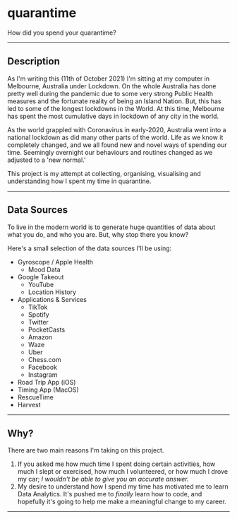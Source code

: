 # quarantime
How did you spend your quarantime? 
___

## Description

As I'm writing this (11th of October 2021) I'm sitting at my computer in Melbourne, Australia under Lockdown. On the whole Australia has done pretty well during the pandemic due to some very strong Public Health measures and the fortunate reality of being an Island Nation.
But, this has led to some of the longest lockdowns in the World. At this time, Melbourne has spent the most cumulative days in lockdown of any city in the world.

As the world grappled with Coronavirus in early-2020, Australia went into a national lockdown as did many other parts of the world. Life as we know it completely changed, and we all found new and novel ways of spending our time.
Seemingly overnight our behaviours and routines changed as we adjusted to a 'new normal.'

This project is my attempt at collecting, organising, visualising and understanding how I spent my time in quarantine.

___

## Data Sources
To live in the modern world is to generate huge quantities of data about what you do, and who you are. But, why stop there you know? 

Here's a small selection of the data sources I'll be using:
- Gyroscope / Apple Health
  - Mood Data
- Google Takeout
  - YouTube
  - Location History
- Applications & Services
  - TikTok
  - Spotify
  - Twitter
  - PocketCasts
  - Amazon
  - Waze
  - Uber
  - Chess.com
  - Facebook
  - Instagram
- Road Trip App (iOS)
- Timing App (MacOS)
- RescueTime
- Harvest
___

## Why?
There are two main reasons I'm taking on this project.
1. If you asked me how much time I spent doing certain activities, how much I slept or exercised, how much I volunteered, or how much I drove my car; _I wouldn't be able to give you an accurate answer._
2. My desire to understand how I spend my time has motivated me to learn Data Analytics. It's pushed me to _finally_ learn how to code, and hopefully it's going to help me make a meaningful change to my career.
___
